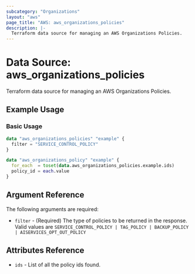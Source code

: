 ```yaml
---
subcategory: "Organizations"
layout: "aws"
page_title: "AWS: aws_organizations_policies"
description: |-
  Terraform data source for managing an AWS Organizations Policies.
---
```


# Data Source: aws_organizations_policies

Terraform data source for managing an AWS Organizations Policies.

## Example Usage

### Basic Usage

```terraform
data "aws_organizations_policies" "example" {
  filter = "SERVICE_CONTROL_POLICY"
}

data "aws_organizations_policy" "example" {
  for_each  = toset(data.aws_organizations_policies.example.ids)
  policy_id = each.value
}
```

## Argument Reference

The following arguments are required:

* `filter` - (Required) The type of policies to be returned in the response. Valid values are `SERVICE_CONTROL_POLICY | TAG_POLICY | BACKUP_POLICY | AISERVICES_OPT_OUT_POLICY`

## Attributes Reference

* `ids` - List of all the policy ids found.
